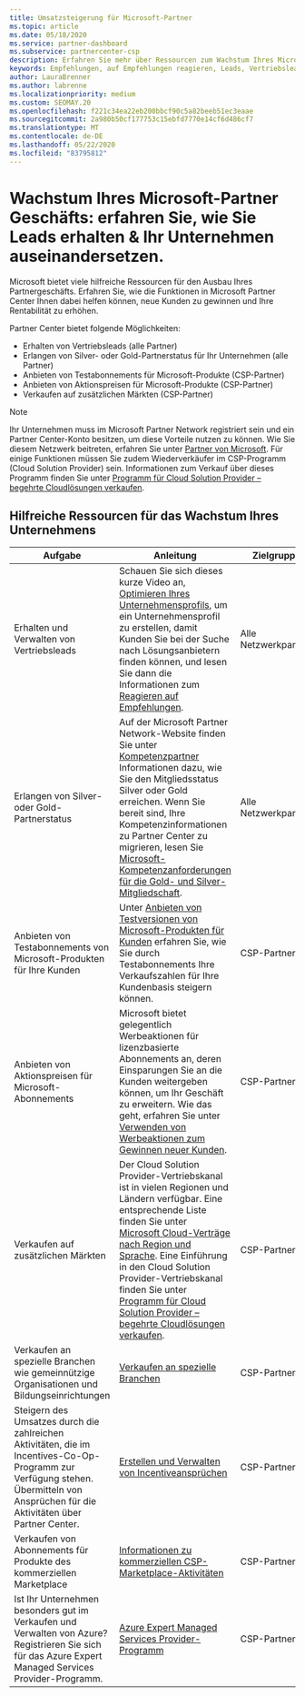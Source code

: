 ```yaml
---
title: Umsatzsteigerung für Microsoft-Partner
ms.topic: article
ms.date: 05/18/2020
ms.service: partner-dashboard
ms.subservice: partnercenter-csp
description: Erfahren Sie mehr über Ressourcen zum Wachstum Ihres Microsoft-Partner Geschäfts. Dies umfasst auch das erhalten von Vertriebs Leads (Verweise) von Microsoft.
keywords: Empfehlungen, auf Empfehlungen reagieren, Leads, Vertriebsleads, Marketingprofil, Geschäftsprofil, Umsatz steigern, Geschäftschancen, Kompetenzen, Silver-Mitgliedschaft, Gold-Mitgliedschaft, Testangebote, Markterweiterung, nationale Clouds
author: LauraBrenner
ms.author: labrenne
ms.localizationpriority: medium
ms.custom: SEOMAY.20
ms.openlocfilehash: f221c34ea22eb200bbcf90c5a82beeb51ec3eaae
ms.sourcegitcommit: 2a980b50cf177753c15ebfd7770e14cf6d486cf7
ms.translationtype: MT
ms.contentlocale: de-DE
ms.lasthandoff: 05/22/2020
ms.locfileid: "83795812"
---
```

# <a name="grow-your-microsoft-partner-business---learn-how-to-get-leads--set-your-company-apart"></a>Wachstum Ihres Microsoft-Partner Geschäfts: erfahren Sie, wie Sie Leads erhalten & Ihr Unternehmen auseinandersetzen.

Microsoft bietet viele hilfreiche Ressourcen für den Ausbau Ihres Partnergeschäfts. Erfahren Sie, wie die Funktionen in Microsoft Partner Center Ihnen dabei helfen können, neue Kunden zu gewinnen und Ihre Rentabilität zu erhöhen.

Partner Center bietet folgende Möglichkeiten:

- Erhalten von Vertriebsleads (alle Partner)
- Erlangen von Silver- oder Gold-Partnerstatus für Ihr Unternehmen (alle Partner)
- Anbieten von Testabonnements für Microsoft-Produkte (CSP-Partner)
- Anbieten von Aktionspreisen für Microsoft-Produkte (CSP-Partner)
- Verkaufen auf zusätzlichen Märkten (CSP-Partner)

> [!NOTE]  
> Ihr Unternehmen muss im Microsoft Partner Network registriert sein und ein Partner Center-Konto besitzen, um diese Vorteile nutzen zu können. Wie Sie diesem Netzwerk beitreten, erfahren Sie unter [Partner von Microsoft](mpn-overview.md). Für einige Funktionen müssen Sie zudem Wiederverkäufer im CSP-Programm (Cloud Solution Provider) sein. Informationen zum Verkauf über dieses Programm finden Sie unter [Programm für Cloud Solution Provider – begehrte Cloudlösungen verkaufen](csp-overview.md).

## <a name="resources-to-help-your-business-grow"></a>Hilfreiche Ressourcen für das Wachstum Ihres Unternehmens

|  **Aufgabe**  |  **Anleitung**  |  **Zielgruppe**  |
|--------------|-----------|--------------
| Erhalten und Verwalten von Vertriebsleads | Schauen Sie sich dieses kurze Video an, [Optimieren Ihres Unternehmensprofils](https://player.vimeo.com/video/252788046 ), um ein Unternehmensprofil zu erstellen, damit Kunden Sie bei der Suche nach Lösungsanbietern finden können, und lesen Sie dann die Informationen zum [Reagieren auf Empfehlungen](responding-to-referrals.md). | Alle Netzwerkpartner |
| Erlangen von Silver- oder Gold-Partnerstatus | Auf der Microsoft Partner Network-Website finden Sie unter [Kompetenzpartner](https://partner.microsoft.com/membership/competencies) Informationen dazu, wie Sie den Mitgliedsstatus Silver oder Gold erreichen. Wenn Sie bereit sind, Ihre Kompetenzinformationen zu Partner Center zu migrieren, lesen Sie [Microsoft-Kompetenzanforderungen für die Gold- und Silver-Mitgliedschaft](competencies.md). | Alle Netzwerkpartner |
| Anbieten von Testabonnements von Microsoft-Produkten für Ihre Kunden | Unter [Anbieten von Testversionen von Microsoft-Produkten für Kunden](offer-your-customers-trials-of-microsoft-products.md) erfahren Sie, wie Sie durch Testabonnements Ihre Verkaufszahlen für Ihre Kundenbasis steigern können.| CSP-Partner |
| Anbieten von Aktionspreisen für Microsoft-Abonnements | Microsoft bietet gelegentlich Werbeaktionen für lizenzbasierte Abonnements an, deren Einsparungen Sie an die Kunden weitergeben können, um Ihr Geschäft zu erweitern. Wie das geht, erfahren Sie unter [Verwenden von Werbeaktionen zum Gewinnen neuer Kunden](promotions.md). | CSP-Partner |
| Verkaufen auf zusätzlichen Märkten | Der Cloud Solution Provider-Vertriebskanal ist in vielen Regionen und Ländern verfügbar. Eine entsprechende Liste finden Sie unter [Microsoft Cloud-Verträge nach Region und Sprache](agreements.md). Eine Einführung in den Cloud Solution Provider-Vertriebskanal finden Sie unter [Programm für Cloud Solution Provider – begehrte Cloudlösungen verkaufen](csp-overview.md).  | CSP-Partner |
Verkaufen an spezielle Branchen wie gemeinnützige Organisationen und Bildungseinrichtungen|[Verkaufen an spezielle Branchen](get-special-pricing-for-offers.md)|CSP-Partner|
|Steigern des Umsatzes durch die zahlreichen Aktivitäten, die im Incentives-Co-Op-Programm zur Verfügung stehen. Übermitteln von Ansprüchen für die Aktivitäten über Partner Center.| [Erstellen und Verwalten von Incentiveansprüchen](create-incentives-claims.md)|CSP-Partner|
|Verkaufen von Abonnements für Produkte des kommerziellen Marketplace|[Informationen zu kommerziellen CSP-Marketplace-Aktivitäten](csp-commercial-marketplace-overview.md)|CSP-Partner|
|Ist Ihr Unternehmen besonders gut im Verkaufen und Verwalten von Azure? Registrieren Sie sich für das Azure Expert Managed Services Provider-Programm.|[Azure Expert Managed Services Provider-Programm](azure-expert-msp.md)|CSP-Partner|
